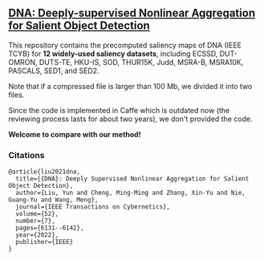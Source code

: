 ## [DNA: Deeply-supervised Nonlinear Aggregation for Salient Object Detection](https://ieeexplore.ieee.org/document/9345433)

This repository contains the precomputed saliency maps of DNA (IEEE TCYB) for **12 widely-used saliency datasets**, including ECSSD, DUT-OMRON, DUTS-TE, HKU-IS, SOD, THUR15K, Judd, MSRA-B, MSRA10K, PASCALS, SED1, and SED2.

Note that if a compressed file is larger than 100 Mb, we divided it into two files.

Since the code is implemented in Caffe which is outdated now (the reviewing process lasts for about two years), we don't provided the code.

**Welcome to compare with our method!**

### Citations

    @article{liu2021dna,
      title={{DNA}: Deeply Supervised Nonlinear Aggregation for Salient Object Detection},
      author={Liu, Yun and Cheng, Ming-Ming and Zhang, Xin-Yu and Nie, Guang-Yu and Wang, Meng},
      journal={IEEE Transactions on Cybernetics},
      volume={52},
      number={7},
      pages={6131--6142},
      year={2022},
      publisher={IEEE}
    }
